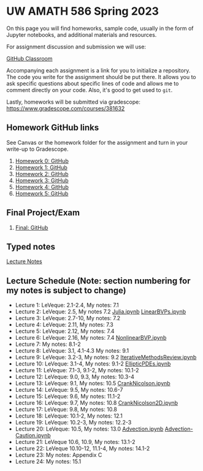 # UW AMATH 586 Spring 2023

On this page you will find homeworks, sample code, usually in the form of Jupyter notebooks, and additional materials and resources.

For assignment discussion and submission we will use:

[GitHub Classroom](https://classroom.github.com)

Accompanying each assignment is a link for you to initialize a repository.  The code you write for the assignment should be put there.  It allows you to ask specific questions about specific lines of code and allows me to comment directly on your code.  Also, it's good to get used to `git`. 

Lastly, homeworks will be submitted via gradescope: https://www.gradescope.com/courses/381632

## Homework GitHub links

See Canvas or the homework folder for the assignment and turn in your write-up to Gradescope.

1. [Homework 0: GitHub](https://classroom.github.com/a/bVqKaaYp)
2. [Homework 1: GitHub](https://classroom.github.com/a/bPdpXLYF)
3. [Homework 2: GitHub](https://classroom.github.com/a/ZxVi2K3J)
4. [Homework 3: GitHub](https://classroom.github.com/a/jRgm13jv)
5. [Homework 4: GitHub](https://classroom.github.com/a/aRT_UrfI)
6. [Homework 5: GitHub](https://classroom.github.com/a/WcT1X6EC)

## Final Project/Exam

1. [Final: GitHub](https://classroom.github.com/a/KrrrRRyB)

## Typed notes

[Lecture Notes](https://github.com/trogdoncourses/amath-586-2023/blob/main/Numerical_Analysis.pdf)

## Lecture Schedule (Note: section numbering for my notes is subject to change)

* Lecture 1: LeVeque: 2.1-2.4, My notes: 7.1
* Lecture 2: LeVeque: 2.5, My notes 7.2 [Julia.ipynb](https://github.com/trogdoncourses/amath-586-2023/blob/main/notebooks/Julia.ipynb) [LinearBVPs.ipynb](https://github.com/trogdoncourses/amath-586-2023/blob/main/notebooks/LinearBVPs.ipynb)
* Lecture 3: LeVeque: 2.7-10, My notes: 7.2
* Lecture 4: LeVeque: 2.11, My notes: 7.3
* Lecture 5: LeVeque: 2.12, My notes: 7.4
* Lecture 6: LeVeque: 2.16, My notes: 7.4 [NonlinearBVP.ipynb](https://github.com/trogdoncourses/amath-586-2023/blob/main/notebooks/NonlinearBVP.ipynb)
* Lecture 7: My notes: 8.1-2
* Lecture 8: LeVeque: 3.1, 4.1-4.3 My notes: 9.1
* Lecture 9: LeVeque: 3.2-3, My notes: 9.2 [IterativeMethodsReview.ipynb](https://github.com/trogdoncourses/amath-586-2023/blob/main/notebooks/IterativeMethodsReview.ipynb)
* Lecture 10: LeVeque: 3.1-4, My notes: 9.1-2 [EllipticPDEs.ipynb](https://github.com/trogdoncourses/amath-586-2023/blob/main/notebooks/EllipticPDEs.ipynb)
* Lecture 11: LeVeque: 7.1-3, 9.1-2, My notes: 10.1-2
* Lecture 12: LeVeque: 9.0, 9.3, My notes: 10.3-4
* Lecture 13: LeVeque: 9.1, My notes: 10.5 [CrankNicolson.ipynb](https://github.com/trogdoncourses/amath-586-2023/blob/main/notebooks/CrankNicolson.ipynb)
* Lecture 14: LeVeque: 9.5, My notes: 10.6-7
* Lecture 15: LeVeque: 9.6, My notes: 11.1-2
* Lecture 16: LeVeque: 9.7, My notes: 10.8 [CrankNicolson2D.ipynb](https://github.com/trogdoncourses/amath-586-2023/blob/main/notebooks/CrankNicolson2D.ipynb)
* Lecture 17: LeVeque: 9.8, My notes: 10.8
* Lecture 18: LeVeque: 10.1-2, My notes: 12.1
* Lecture 19: LeVeque: 10.2-3, My notes: 12.2-3
* Lecture 20: LeVeque: 10.5, My notes: 13.0 [Advection.ipynb](https://github.com/trogdoncourses/amath-586-2023/blob/main/notebooks/Advection.ipynb) [Advection-Caution.ipynb](https://github.com/trogdoncourses/amath-586-2023/blob/main/notebooks/Advection-Caution.ipynb)
* Lecture 21: LeVeque 10.6, 10.9, My notes: 13.1-2
* Lecture 22: LeVeque 10.10-12, 11.1-4, My notes: 14.1-2
* Lecture 23: My notes: Appendix C
* Lecture 24: My notes: 15.1
